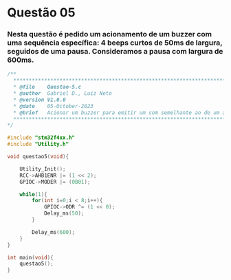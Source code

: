 # Questão 05

### Nesta questão é pedido um acionamento de um buzzer com uma sequência específica: 4 beeps curtos de 50ms de largura, seguidos de uma pausa. Consideramos a pausa com largura de 600ms.

```C
/**
  ******************************************************************************
  * @file    Questao-5.c
  * @author  Gabriel D., Luiz Neto
  * @version V1.0.0
  * @date    05-October-2023
  * @brief   Acionar um buzzer para emitir um som semelhante ao de um alarme sonoro.
  ******************************************************************************
*/

#include "stm32f4xx.h"
#include "Utility.h"

void questao5(void){

	Utility_Init();
	RCC->AHB1ENR |= (1 << 2);
	GPIOC->MODER |= (0B01);

	while(1){
		for(int i=0;i < 8;i++){
			GPIOC->ODR ^= (1 << 0);
			Delay_ms(50);
		}

		Delay_ms(600);
	}
}

int main(void){
    questao5();
}
```
